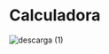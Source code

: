 # Calculadora
![descarga (1)](https://user-images.githubusercontent.com/129325229/228925942-441ac687-e5e7-4ad8-9a59-b1eeaad4888d.jpg)
